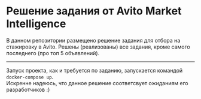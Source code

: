 # Решение задания от Avito Market Intelligence
В данном репозитории размещено решение задания для отбора на стажировку в Avito.
Решены (реализованы) все задания, кроме самого последнего (про топ 5 объявлений).
***
Запуск проекта, как и требуется по заданию, запускается командой
`docker-compose up`.<br/>
Искренне надеюсь, что данное решение соответсвует ожиданиям его разработчиков :)
